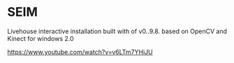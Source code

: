 # SEIM
Livehouse interactive installation built with of v0..9.8. based on OpenCV and Kinect for windows 2.0

https://www.youtube.com/watch?v=v6LTm7YHiJU
